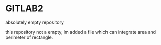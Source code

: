 # GITLAB2
absolutely empty repository

this repository not a empty, im added a file which can integrate area and perimeter of rectangle.
